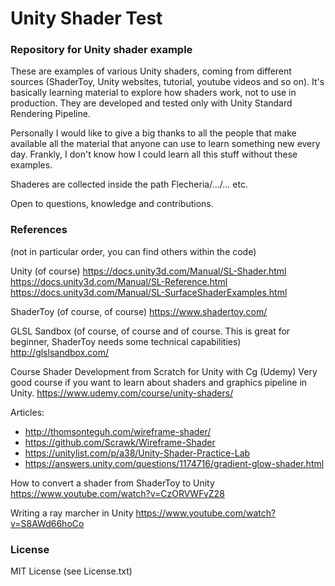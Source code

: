 # Unity Shader Test
### Repository for Unity shader example

These are examples of various Unity shaders, coming from different sources (ShaderToy, Unity websites, tutorial, youtube videos and so on). It's basically learning material to explore how shaders work, not to use in production. They are developed and tested only with Unity Standard Rendering Pipeline.

Personally I would like to give a big thanks to all the people that make available all the material that anyone can use to learn something new every day. Frankly, I don't know how I could learn all this stuff without these examples.

Shaderes are collected inside the path Flecheria/.../... etc.

Open to questions, knowledge and contributions.

### References
(not in particular order, you can find others within the code)

Unity (of course)
https://docs.unity3d.com/Manual/SL-Shader.html
https://docs.unity3d.com/Manual/SL-Reference.html
https://docs.unity3d.com/Manual/SL-SurfaceShaderExamples.html

ShaderToy (of course, of course)
https://www.shadertoy.com/

GLSL Sandbox (of course, of course and of course. This is great for beginner, ShaderToy needs some technical capabilities)
http://glslsandbox.com/

Course
Shader Development from Scratch for Unity with Cg (Udemy)
Very good course if you want to learn about shaders and graphics pipeline in Unity.
https://www.udemy.com/course/unity-shaders/

Articles:
* http://thomsonteguh.com/wireframe-shader/
* https://github.com/Scrawk/Wireframe-Shader
* https://unitylist.com/p/a38/Unity-Shader-Practice-Lab
* https://answers.unity.com/questions/1174716/gradient-glow-shader.html

How to convert a shader from ShaderToy to Unity
https://www.youtube.com/watch?v=CzORVWFvZ28

Writing a ray marcher in Unity
https://www.youtube.com/watch?v=S8AWd66hoCo

### License
MIT License (see License.txt)